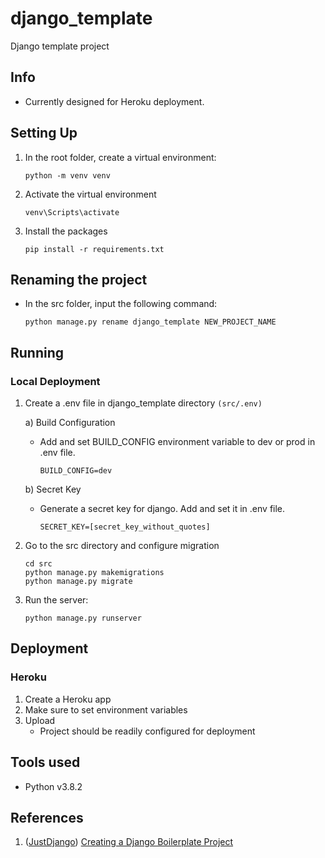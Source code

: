 # django_template
Django template project

## Info
- Currently designed for Heroku deployment.

## Setting Up
1) In the root folder, create a virtual environment:
    ```
    python -m venv venv
    ```

2) Activate the virtual environment
    ```
    venv\Scripts\activate
    ```

3) Install the packages
    ```
    pip install -r requirements.txt
    ```

## Renaming the project
- In the src folder, input the following command:
    ```
    python manage.py rename django_template NEW_PROJECT_NAME
    ```

## Running
### Local Deployment
1) Create a .env file in django_template directory `(src/.env)`

    a) Build Configuration
      - Add and set BUILD_CONFIG environment variable to dev or prod in .env file.
        ```
        BUILD_CONFIG=dev
        ```
    b) Secret Key
      - Generate a secret key for django. Add and set it in .env file.
        ```
        SECRET_KEY=[secret_key_without_quotes]
        ```
2) Go to the src directory and configure migration
    ```
    cd src
    python manage.py makemigrations
    python manage.py migrate
    ```

3) Run the server:
    ```
    python manage.py runserver
    ```

## Deployment
### Heroku
   1) Create a Heroku app
   2) Make sure to set environment variables
   3) Upload
      - Project should be readily configured for deployment

## Tools used
- Python v3.8.2

## References
1) ([JustDjango](https://www.youtube.com/channel/UCRM1gWNTDx0SHIqUJygD-kQ)) [Creating a Django Boilerplate Project](https://www.youtube.com/playlist?list=PLLRM7ROnmA9FgFlqn-HHBz0LJ62qJBwSw)
